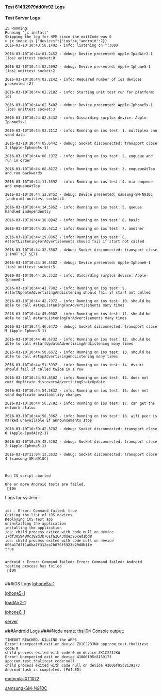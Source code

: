 #### Test 61432979dd0fe92 Logs

#### Test Server Logs
```
IS Running:
Running 'jx install'
Skipping the log for NPM since the exitCode was 0
> jx index.js {"devices":{"ios":4,"android":2}}
2016-03-10T10:43:58.140Z - info: listening on *:3000

2016-03-10T10:44:01.245Z - debug: Device presented: Apple-IpadAir2-1 (ios) unittest socket:0

2016-03-10T10:44:02.209Z - debug: Device presented: Apple-Iphone5-1 (ios) unittest socket:2

2016-03-10T10:44:02.214Z - info: Required number of ios devices presented (2)

2016-03-10T10:44:02.218Z - info: Starting unit test run for platform: ios

2016-03-10T10:44:02.540Z - debug: Device presented: Apple-Iphone5s-1 (ios) unittest socket:3

2016-03-10T10:44:02.543Z - info: Discarding surplus device: Apple-Iphone5s-1

2016-03-10T10:44:03.211Z - info: Running on ios test: 1. multiplex can send data

2016-03-10T10:44:05.644Z - debug: Socket disconnected: transport close 3 (Apple-Iphone5s-1)

2016-03-10T10:44:06.197Z - info: Running on ios test: 2. enqueue and run in order

2016-03-10T10:44:08.817Z - info: Running on ios test: 3. enqueueAtTop and run backwards

2016-03-10T10:44:11.309Z - info: Running on ios test: 4. mix enqueue and enqueueAtTop

2016-03-10T10:44:12.845Z - debug: Device presented: samsung-SM-N910C (android) unittest socket:4

2016-03-10T10:44:14.595Z - info: Running on ios test: 5. queues handled independently

2016-03-10T10:44:18.094Z - info: Running on ios test: 6. basic

2016-03-10T10:44:25.421Z - info: Running on ios test: 7. another

2016-03-10T10:44:29.006Z - info: Running on ios test: 8. #startListeningForAdvertisements should fail if start not called

2016-03-10T10:44:32.588Z - debug: Socket disconnected: transport close 1 (NOT YET SET)

2016-03-10T10:44:36.350Z - debug: Device presented: Apple-Iphone6-1 (ios) unittest socket:5

2016-03-10T10:44:36.352Z - info: Discarding surplus device: Apple-Iphone6-1

2016-03-10T10:44:41.788Z - info: Running on ios test: 9. #startUpdateAdvertisingAndListening should fail if start not called

2016-03-10T10:44:42.797Z - info: Running on ios test: 10. should be able to call #stopListeningForAdvertisements many times

2016-03-10T10:44:45.000Z - info: Running on ios test: 11. should be able to call #startListeningForAdvertisements many times

2016-03-10T10:44:46.647Z - debug: Socket disconnected: transport close 5 (Apple-Iphone6-1)

2016-03-10T10:44:48.673Z - info: Running on ios test: 12. should be able to call #startUpdateAdvertisingAndListening many times

2016-03-10T10:44:50.667Z - info: Running on ios test: 13. should be able to call #stopAdvertisingAndListening many times

2016-03-10T10:44:51.399Z - info: Running on ios test: 14. #start should fail if called twice in a row

2016-03-10T10:44:53.850Z - info: Running on ios test: 15. does not emit duplicate discoveryAdvertisingStateUpdate

2016-03-10T10:44:54.583Z - info: Running on ios test: 16. does not send duplicate availability changes

2016-03-10T10:44:56.278Z - info: Running on ios test: 17. can get the network status

2016-03-10T10:44:58.306Z - info: Running on ios test: 18. wifi peer is marked unavailable if announcements stop

2016-03-10T10:59:42.378Z - debug: Socket disconnected: transport close 0 (Apple-IpadAir2-1)

2016-03-10T10:59:42.420Z - debug: Socket disconnected: transport close 2 (Apple-Iphone5-1)

2016-03-10T11:04:13.363Z - debug: Socket disconnected: transport close 4 (samsung-SM-N910C)


 
Run IS script aborted
 
One or more Android tests are failed.
 [0m

```


Logs for system : 
```

ios : Error: Command failed: true
Getting the list of iOS devices 
Deploying iOS test app 
uninstalling the application 
installing the application 
ios: child process exited with code null on device 17df3859480c382d3b761fa2643dde395ced1bd8 
ios: child process exited with code null on device 605a17dff1a0ba7f312ea7b076f5923e29d8b1fe 
true


android : Error: Command failed: Error: Command failed: Android testing process has failed
 [0m


```
###iOS Logs
[Iphone5s-1](https://github.com/ThaliTester/TestResults/blob/61432979dd0fe92_PeerDictionary_and_minor_changes_to_thaliNotificationAction_juhanak/iOS_Iphone5s-1.md)

[Iphone5-1](https://github.com/ThaliTester/TestResults/blob/61432979dd0fe92_PeerDictionary_and_minor_changes_to_thaliNotificationAction_juhanak/iOS_Iphone5-1.md)

[IpadAir2-1](https://github.com/ThaliTester/TestResults/blob/61432979dd0fe92_PeerDictionary_and_minor_changes_to_thaliNotificationAction_juhanak/iOS_IpadAir2-1.md)

[Iphone6-1](https://github.com/ThaliTester/TestResults/blob/61432979dd0fe92_PeerDictionary_and_minor_changes_to_thaliNotificationAction_juhanak/iOS_Iphone6-1.md)

[server](https://github.com/ThaliTester/TestResults/blob/61432979dd0fe92_PeerDictionary_and_minor_changes_to_thaliNotificationAction_juhanak/iOS_server.md)


###Android Logs
####Node name: thali04
Console output:
```
TIMEOUT REACHED. KILLING the APPS
Error! Unexpected exit on device ZX1C223JKW app:com.test.thalitest code:0 
child process exited with code 0 on device ZX1C223JKW 
Error! Unexpected exit on device 41006f95c8139173 app:com.test.thalitest code:null 
child process exited with code null on device 41006f95c8139173 
Android task is completed. [FAILED]
```
[motorola-XT1072](https://github.com/ThaliTester/TestResults/blob/61432979dd0fe92_PeerDictionary_and_minor_changes_to_thaliNotificationAction_juhanak/thali04_motorola-XT1072.md)

[samsung-SM-N910C](https://github.com/ThaliTester/TestResults/blob/61432979dd0fe92_PeerDictionary_and_minor_changes_to_thaliNotificationAction_juhanak/thali04_samsung-SM-N910C.md)




